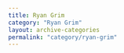 ```yaml
---
title: Ryan Grim
category: "Ryan Grim"
layout: archive-categories
permalink: "category/ryan-grim"
---
```

